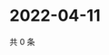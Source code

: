 # 2022-04-11

共 0 条

<!-- BEGIN WEIBO -->
<!-- 最后更新时间 Mon Apr 11 2022 06:12:51 GMT+0800 (China Standard Time) -->

<!-- END WEIBO -->
